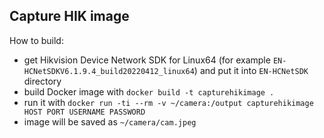 ## Capture HIK image

How to build:

* get Hikvision Device Network SDK for Linux64 (for example `EN-HCNetSDKV6.1.9.4_build20220412_linux64`) and put it into `EN-HCNetSDK` directory
* build Docker image with `docker build -t capturehikimage .`
* run it with `docker run -ti --rm -v ~/camera:/output capturehikimage HOST PORT USERNAME PASSWORD`
* image will be saved as `~/camera/cam.jpeg`

